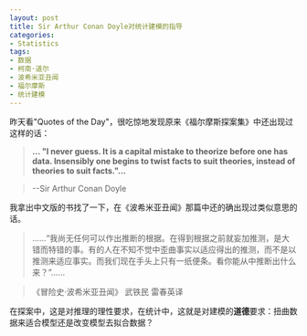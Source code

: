 ```yaml
---
layout: post
title: Sir Arthur Conan Doyle对统计建模的指导
categories:
- Statistics
tags:
- 数据
- 柯南·道尔
- 波希米亚丑闻
- 福尔摩斯
- 统计建模
---
```


昨天看"Quotes of the Day"，很吃惊地发现原来《福尔摩斯探案集》中还出现过这样的话：


> **... "I never guess. It is a capital mistake to theorize before one has data. Insensibly one begins to twist facts to suit theories, instead of theories to suit facts."...**

> 
> --Sir Arthur Conan Doyle


我拿出中文版的书找了一下，在《波希米亚丑闻》那篇中还的确出现过类似意思的话。


> ……“我尚无任何可以作出推断的根据。在得到根据之前就妄加推测，是大错而特错的事。有的人在不知不觉中歪曲事实以适应得出的推测，而不是以推测来适应事实。而我们现在手头上只有一纸便条。看你能从中推断出什么来？”……

> 
> 《冒险史·波希米亚丑闻》 武铁民 雷春英译


在探案中，这是对推理的理性要求，在统计中，这就是对建模的**道德**要求：扭曲数据来适合模型还是改变模型去拟合数据？
